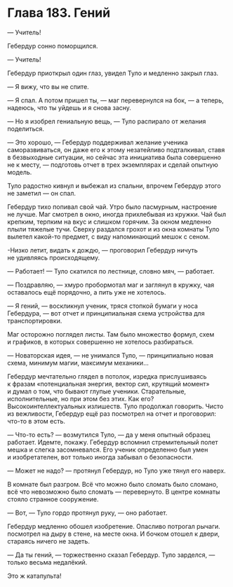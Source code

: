 # Глава 183. Гений

— Учитель!

Гебердур сонно поморщился.

— Учитель!

Гебердур приоткрыл один глаз, увидел Туло и медленно закрыл глаз.

— Я вижу, что вы не спите.

— Я спал. А потом пришел ты, — маг перевернулся на бок, — а теперь, надеюсь, что ты уйдешь и я снова засну.

— Но я изобрел гениальную вещь, — Туло распирало от желания поделиться.

— Это хорошо, — Гебердур поддерживал желание ученика саморазвиваться, он даже его к этому незатейливо подталкивал, ставя в безвыходные ситуации, но сейчас эта инициатива была совершенно не к месту, — подготовь отчет в трех экземплярах и сделай опытную модель.

Туло радостно кивнул и выбежал из спальни, впрочем Гебердур этого не заметил — он спал.

Гебердур тихо попивал свой чай. Утро было пасмурным, настроение не лучше. Маг смотрел в окно, иногда прихлебывая из кружки. Чай был крепким, терпким на вкус и слишком горячим. За окном медленно плыли тяжелые тучи. Сверху раздался грохот и из окна комнаты Туло вылетел какой-то предмет, с виду напоминающий мешок с сеном.

-Низко летит, видать к дождю, — проговорил Гебердур ничуть не удивляясь происходящему.

— Работает! — Туло скатился по лестнице, словно мяч, — работает.

— Поздравляю, — хмуро пробормотал маг и заглянул в кружку, чая оставалось ещё порядочно, а пить уже не хотелось.

— Я гений, — воскликнул ученик, тряся стопкой бумаги у носа Гебердура, — вот отчет и принципиальная схема устройства для транспортировки.

Маг осторожно поглядел листы. Там было множество формул, схем и графиков, в которых совершенно не хотелось разбираться.

— Новаторская идея, — не унимался Туло, — принципиально новая схема, минимум магии, максимум механики...

Гебердур мечтательно глядел в потолок, изредка прислушиваясь к фразам «потенциальная энергия, вектор сил, крутящий момент» и думал о том, что бывают глупые ученики. Старательные, исполнительные, но при этом без этих. Как его? Высокоинтеллектуальных излишеств. Туло продолжал говорить. Чисто из вежливости, Гебердур ещё раз посмотрел на отчет и проговорил: что-то в этом есть.

— Что-то есть? — возмутился Туло, — да у меня опытный образец работает. Идемте, покажу. Гебердур вспомнил стремительный полет мешка и слегка засомневался. Его ученик определенно был умен и изобретателен, вот только иногда забывал о безопасности.

— Может не надо? — протянул Гебердур, но Туло уже тянул его наверх.

В комнате был разгром. Всё что можно было сломать было сломано, всё что невозможно было сломать — перевернуто. В центре комнаты стояло странное сооружение.

— Вот, — Туло гордо протянул руку, — оно работает.

Гебердур медленно обошел изобретение. Опасливо потрогал рычаги. посмотрел на дыру в стене, на месте окна. И бочком отошел к двери, стараясь ничего не задеть.

— Да ты гений, — торжественно сказал Гебердур. Туло зарделся, — только весьма недалёкий.

Это ж катапульта!


